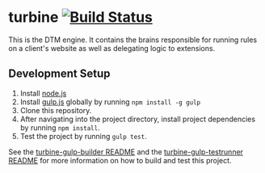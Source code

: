 # turbine [![Build Status](https://dtm-builder.ut1.mcps.adobe.net/buildStatus/icon?job=turbine)](https://dtm-builder.ut1.mcps.adobe.net/view/Reactor/job/turbine/)

This is the DTM engine. It contains the brains responsible for running rules on a client's website as well as delegating logic to extensions.

## Development Setup
1. Install [node.js](https://nodejs.org/)
1. Install [gulp.js](http://gulpjs.com/) globally by running `npm install -g gulp`
1. Clone this repository.
1. After navigating into the project directory, install project dependencies by running `npm install`.
1. Test the project by running `gulp test`.

See the [turbine-gulp-builder README](https://git.corp.adobe.com/Activation/turbine-gulp-builder/blob/master/README.md) and the [turbine-gulp-testrunner README](https://git.corp.adobe.com/Activation/turbine-gulp-testrunner/blob/master/README.md) for more information on how to build and test this project.
